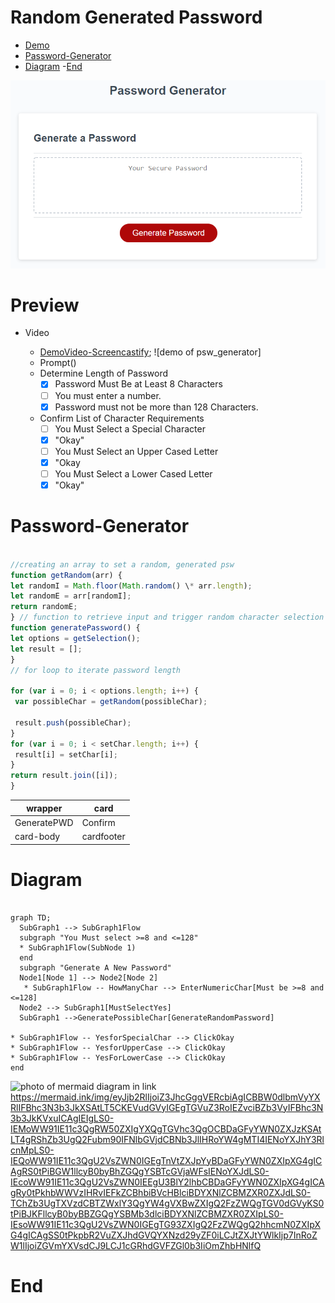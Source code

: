 # Random Generated Password
- [Demo](#Preview) 
- [Password-Generator](#Password-Generator)
- [Diagram](#Diagram)
-[End](#Random-Generated-Password)

![photo of application](password_gen.png)

# Preview
* Video
    - [DemoVideo-Screencastify](https://drive.google.com/file/d/1L1yUcwEPSP_LAG70lC-TC9vYMNvZiQys/view); ![demo of psw_generator]

    * Prompt()
    * Determine Length of Password
        - [x] Password Must Be at Least 8 Characters
        - [ ] You must enter a number.
        - [x] Password must not be more than 128 Characters.
    * Confirm List of Character Requirements
        - [ ] You Must Select a Special Character 
        - [x] "Okay"
        - [ ] You Must Select an Upper Cased Letter 
        - [x] "Okay
        - [ ] You Must Select a Lower Cased Letter
        - [x] "Okay"
# Password-Generator
 
   ```javascript

//creating an array to set a random, generated psw
function getRandom(arr) {
let randomI = Math.floor(Math.random() \* arr.length);
let randomE = arr[randomI];
return randomE;
} // function to retrieve input and trigger random character selection
function generatePassword() {
let options = getSelection();
let result = [];
}
  // for loop to iterate password length

  for (var i = 0; i < options.length; i++) {
    var possibleChar = getRandom(possibleChar);

    result.push(possibleChar);
  }
  for (var i = 0; i < setChar.length; i++) {
    result[i] = setChar[i];
  }
  return result.join([i]);
}

````
|wrapper|card|
--------|-----
|GeneratePWD|Confirm|
|card-body|cardfooter|

# Diagram

```mermaid

graph TD;
  SubGraph1 --> SubGraph1Flow
  subgraph "You Must select >=8 and <=128"
  * SubGraph1Flow(SubNode 1)
  end
  subgraph "Generate A New Password"
  Node1[Node 1] --> Node2[Node 2]
   * SubGraph1Flow -- HowManyChar --> EnterNumericChar[Must be >=8 and <=128]
  Node2 --> SubGraph1[MustSelectYes]
  SubGraph1 -->GeneratePossibleChar[GenerateRandomPassword]

* SubGraph1Flow -- YesforSpecialChar --> ClickOkay
* SubGraph1Flow -- YesforUpperCase --> ClickOkay
* SubGraph1Flow -- YesForLowerCase --> ClickOkay
end
````
![photo of mermaid diagram in link](diagram.png)
https://mermaid.ink/img/eyJjb2RlIjoiZ3JhcGggVERcbiAgICBBW0dlbmVyYXRlIFBhc3N3b3JkXSAtLT5CKEVudGVyIGEgTGVuZ3RoIEZvciBZb3VyIFBhc3N3b3JkKVxuICAgIEIgLS0-IEMoWW91IE11c3QgRW50ZXIgYXQgTGVhc3QgOCBDaGFyYWN0ZXJzKSAtLT4gRShZb3UgQ2Fubm90IFNlbGVjdCBNb3JlIHRoYW4gMTI4IENoYXJhY3RlcnMpLS0-IEQoWW91IE11c3QgU2VsZWN0IGEgTnVtZXJpYyBDaGFyYWN0ZXIpXG4gICAgRS0tPiBGW1llcyB0byBhZGQgYSBTcGVjaWFsIENoYXJdLS0-IEcoWW91IE11c3QgU2VsZWN0IEEgU3BlY2lhbCBDaGFyYWN0ZXIpXG4gICAgRy0tPkhbWWVzIHRvIEFkZCBhbiBVcHBlciBDYXNlZCBMZXR0ZXJdLS0-TChZb3UgTXVzdCBTZWxlY3QgYW4gVXBwZXIgQ2FzZWQgTGV0dGVyKS0tPiBJKFllcyB0byBBZGQgYSBMb3dlciBDYXNlZCBMZXR0ZXIpLS0-IEsoWW91IE11c3QgU2VsZWN0IGEgTG93ZXIgQ2FzZWQgQ2hhcmN0ZXIpXG4gICAgSS0tPkpbR2VuZXJhdGVQYXNzd29yZF0iLCJtZXJtYWlkIjp7InRoZW1lIjoiZGVmYXVsdCJ9LCJ1cGRhdGVFZGl0b3IiOmZhbHNlfQ

# End